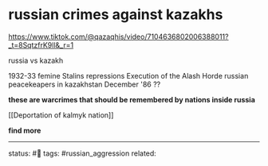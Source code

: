 # russian crimes against kazakhs
https://www.tiktok.com/@qazaqhis/video/7104636802006388011?_t=8SqtzfrK9ll&_r=1

russia vs kazakh

1932-33 femine
Stalins repressions
Execution of the Alash Horde
russian peacekeapers in kazakhstan
December '86 ??

**these are warcrimes that should be remembered by nations inside russia**

[[Deportation of kalmyk nation]]

**find more**


---
status: #🌱
tags: #russian_aggression 
related: 